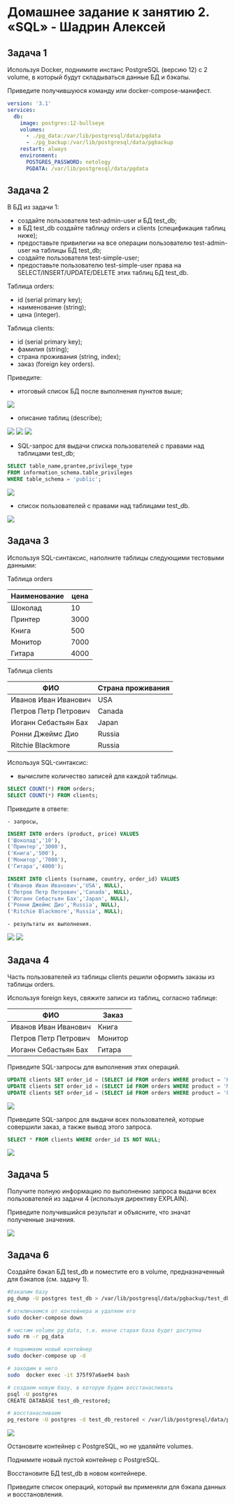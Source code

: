 # Домашнее задание к занятию 2. «SQL» - Шадрин Алексей

## Задача 1

Используя Docker, поднимите инстанс PostgreSQL (версию 12) c 2 volume, 
в который будут складываться данные БД и бэкапы.

Приведите получившуюся команду или docker-compose-манифест.


```yml
version: '3.1'
services:
  db:
    image: postgres:12-bullseye
    volumes:
      - ./pg_data:/var/lib/postgresql/data/pgdata
      - ./pg_backup:/var/lib/postgresql/data/pgbackup
    restart: always
    environment:
      POSTGRES_PASSWORD: netology
      PGDATA: /var/lib/postgresql/data/pgdata
```

## Задача 2

В БД из задачи 1: 

- создайте пользователя test-admin-user и БД test_db;
- в БД test_db создайте таблицу orders и clients (спeцификация таблиц ниже);
- предоставьте привилегии на все операции пользователю test-admin-user на таблицы БД test_db;
- создайте пользователя test-simple-user;
- предоставьте пользователю test-simple-user права на SELECT/INSERT/UPDATE/DELETE этих таблиц БД test_db.

Таблица orders:

- id (serial primary key);
- наименование (string);
- цена (integer).

Таблица clients:

- id (serial primary key);
- фамилия (string);
- страна проживания (string, index);
- заказ (foreign key orders).

Приведите:

- итоговый список БД после выполнения пунктов выше;

![](https://github.com/AleksShadrin/netology/blob/main/06-db-02-sql/files/1_1.png)

- описание таблиц (describe);

![](https://github.com/AleksShadrin/netology/blob/main/06-db-02-sql/files/1_2.png)
![](https://github.com/AleksShadrin/netology/blob/main/06-db-02-sql/files/1_3.png)
![](https://github.com/AleksShadrin/netology/blob/main/06-db-02-sql/files/1_4.png)


- SQL-запрос для выдачи списка пользователей с правами над таблицами test_db;

```sql
SELECT table_name,grantee,privilege_type 
FROM information_schema.table_privileges
WHERE table_schema = 'public';
```

![](https://github.com/AleksShadrin/netology/blob/main/06-db-02-sql/files/1_5.png)


- список пользователей с правами над таблицами test_db.

![](https://github.com/AleksShadrin/netology/blob/main/06-db-02-sql/files/1_6.png)

## Задача 3

Используя SQL-синтаксис, наполните таблицы следующими тестовыми данными:

Таблица orders

|Наименование|цена|
|------------|----|
|Шоколад| 10 |
|Принтер| 3000 |
|Книга| 500 |
|Монитор| 7000|
|Гитара| 4000|

Таблица clients

|ФИО|Страна проживания|
|------------|----|
|Иванов Иван Иванович| USA |
|Петров Петр Петрович| Canada |
|Иоганн Себастьян Бах| Japan |
|Ронни Джеймс Дио| Russia|
|Ritchie Blackmore| Russia|

Используя SQL-синтаксис:
- вычислите количество записей для каждой таблицы.

```sql
SELECT COUNT(*) FROM orders;
SELECT COUNT(*) FROM clients;
```

Приведите в ответе:

    - запросы,

```sql
INSERT INTO orders (product, price) VALUES
('Шоколад','10'),
('Принтер','3000'),
('Книга','500'),
('Монитор','7000'),
('Гитара','4000');
```

```sql
INSERT INTO clients (surname, country, order_id) VALUES 
('Иванов Иван Иванович','USA', NULL),
('Петров Петр Петрович','Canada', NULL),
('Иоганн Себастьян Бах','Japan', NULL),
('Ронни Джеймс Дио','Russia', NULL),
('Ritchie Blackmore','Russia', NULL);
```

    - результаты их выполнения.

![](https://github.com/AleksShadrin/netology/blob/main/06-db-02-sql/files/2_1.png)
![](https://github.com/AleksShadrin/netology/blob/main/06-db-02-sql/files/2_2.png)

## Задача 4

Часть пользователей из таблицы clients решили оформить заказы из таблицы orders.

Используя foreign keys, свяжите записи из таблиц, согласно таблице:

|ФИО|Заказ|
|------------|----|
|Иванов Иван Иванович| Книга |
|Петров Петр Петрович| Монитор |
|Иоганн Себастьян Бах| Гитара |

Приведите SQL-запросы для выполнения этих операций.

```sql
UPDATE clients SET order_id = (SELECT id FROM orders WHERE product = 'Книга') WHERE surname = 'Иванов Иван Иванович';
UPDATE clients SET order_id = (SELECT id FROM orders WHERE product = 'Монитор') WHERE surname = 'Петров Петр Петрович';
UPDATE clients SET order_id = (SELECT id FROM orders WHERE product = 'Гитара') WHERE surname = 'Иоганн Себастьян Бах';
```

![](https://github.com/AleksShadrin/netology/blob/main/06-db-02-sql/files/4_1.png)

Приведите SQL-запрос для выдачи всех пользователей, которые совершили заказ, а также вывод этого запроса.
 
```sql
SELECT * FROM clients WHERE order_id IS NOT NULL;
```

![](https://github.com/AleksShadrin/netology/blob/main/06-db-02-sql/files/4_2.png)

## Задача 5

Получите полную информацию по выполнению запроса выдачи всех пользователей из задачи 4 
(используя директиву EXPLAIN).

Приведите получившийся результат и объясните, что значат полученные значения.

![](https://github.com/AleksShadrin/netology/blob/main/06-db-02-sql/files/5_1.png)

## Задача 6

Создайте бэкап БД test_db и поместите его в volume, предназначенный для бэкапов (см. задачу 1).

```bash
#бэкапим базу
pg_dump -U postgres test_db > /var/lib/postgresql/data/pgbackup/test_db.dump

# отключаемся от контейнера и удаляем его
sudo docker-compose down

# чистим volume pg_data, т.к. иначе старая база будет доступна
sudo rm -r pg_data

# поднимаем новый контейнер
sudo docker-compose up -d

# заходим в него
sudo  docker exec -it 375f97a6ae94 bash

# создаем новую базу, в которую будем восстанасливать
psql -U postgres
CREATE DATABASE test_db_restored;

# восстанасливаем 
pg_restore -U postgres -d test_db_restored < /var/lib/postgresql/data/pgbackup/test_db.dump
```

![](https://github.com/AleksShadrin/netology/blob/main/06-db-02-sql/files/6_1.png)


Остановите контейнер с PostgreSQL, но не удаляйте volumes.

Поднимите новый пустой контейнер с PostgreSQL.

Восстановите БД test_db в новом контейнере.

Приведите список операций, который вы применяли для бэкапа данных и восстановления. 

